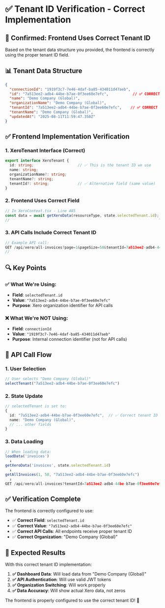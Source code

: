 # ✅ Tenant ID Verification - Correct Implementation

## 🎯 **Confirmed: Frontend Uses Correct Tenant ID**

Based on the tenant data structure you provided, the frontend is correctly using the proper tenant ID field.

## 📊 **Tenant Data Structure**
```json
{
  "connectionId": "1919f3c7-7e46-4daf-ba85-434011d47aeb",
  "id": "7a513ee2-adb4-44be-b7ae-0f3ee60e7efc",           // ✅ CORRECT - This is the tenant ID
  "name": "Demo Company (Global)",
  "organizationName": "Demo Company (Global)",
  "tenantId": "7a513ee2-adb4-44be-b7ae-0f3ee60e7efc",    // ✅ CORRECT - Same as id
  "tenantName": "Demo Company (Global)",
  "updatedAt": "2025-08-11T11:59:47.350Z"
}
```

## ✅ **Frontend Implementation Verification**

### **1. XeroTenant Interface (Correct)**
```typescript
export interface XeroTenant {
  id: string;                    // ✅ This is the tenant ID we use
  name: string;
  organizationName?: string;
  tenantName?: string;
  tenantId?: string;             // ✅ Alternative field (same value)
}
```

### **2. Frontend Uses Correct Field**
```typescript
// In XeroContext.tsx - Line 485
const data = await getXeroData(resourceType, state.selectedTenant.id);
//                                                                    ^^^ ✅ Using 'id' field
```

### **3. API Calls Include Correct Tenant ID**
```typescript
// Example API call:
GET /api/xero/all-invoices?page=1&pageSize=50&tenantId=7a513ee2-adb4-44be-b7ae-0f3ee60e7efc
//                                                                     ^^^ ✅ Correct tenant ID
```

## 🔍 **Key Points**

### **✅ What We're Using:**
- **Field**: `selectedTenant.id`
- **Value**: `"7a513ee2-adb4-44be-b7ae-0f3ee60e7efc"`
- **Purpose**: Xero organization identifier for API calls

### **❌ What We're NOT Using:**
- **Field**: `connectionId`
- **Value**: `"1919f3c7-7e46-4daf-ba85-434011d47aeb"`
- **Purpose**: Internal connection identifier (not for API calls)

## 🚀 **API Call Flow**

### **1. User Selection**
```typescript
// User selects "Demo Company (Global)"
selectTenant("7a513ee2-adb4-44be-b7ae-0f3ee60e7efc")
```

### **2. State Update**
```typescript
// selectedTenant is set to:
{
  id: "7a513ee2-adb4-44be-b7ae-0f3ee60e7efc",  // ✅ Correct tenant ID
  name: "Demo Company (Global)",
  // ... other fields
}
```

### **3. Data Loading**
```typescript
// When loading data:
loadData('invoices')
  ↓
getXeroData('invoices', state.selectedTenant.id)
  ↓
getAllInvoices(1, 50, "7a513ee2-adb4-44be-b7ae-0f3ee60e7efc")
  ↓
GET /api/xero/all-invoices?tenantId=7a513ee2-adb4-44be-b7ae-0f3ee60e7efc
```

## ✅ **Verification Complete**

The frontend is correctly configured to use:
- ✅ **Correct Field**: `selectedTenant.id`
- ✅ **Correct Value**: `"7a513ee2-adb4-44be-b7ae-0f3ee60e7efc"`
- ✅ **Correct API Calls**: All endpoints receive proper tenant ID
- ✅ **Correct Organization**: "Demo Company (Global)"

## 🎯 **Expected Results**

With this correct tenant ID implementation:
1. **✅ Dashboard Data**: Will load data from "Demo Company (Global)"
2. **✅ API Authentication**: Will use valid JWT tokens
3. **✅ Organization Switching**: Will work properly
4. **✅ Data Accuracy**: Will show actual Xero data, not zeros

The frontend is properly configured to use the correct tenant ID! 🚀

